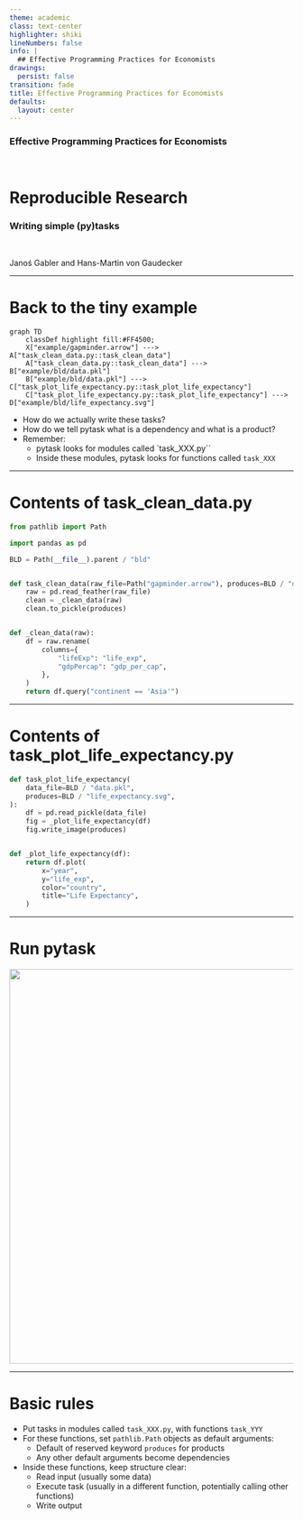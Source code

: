 ```yaml
---
theme: academic
class: text-center
highlighter: shiki
lineNumbers: false
info: |
  ## Effective Programming Practices for Economists
drawings:
  persist: false
transition: fade
title: Effective Programming Practices for Economists
defaults:
  layout: center
---
```


### Effective Programming Practices for Economists

<br>

# Reproducible Research


### Writing simple (py)tasks

<br>


Janoś Gabler and Hans-Martin von Gaudecker



---

# Back to the tiny example

<div class="grid grid-cols-2 gap-4">
<div>


```mermaid {theme: 'dark', scale: 0.6}
graph TD
    classDef highlight fill:#FF4500;
    X["example/gapminder.arrow"] ---> A["task_clean_data.py::task_clean_data"]
    A["task_clean_data.py::task_clean_data"] ---> B["example/bld/data.pkl"]
    B["example/bld/data.pkl"] ---> C["task_plot_life_expectancy.py::task_plot_life_expectancy"]
    C["task_plot_life_expectancy.py::task_plot_life_expectancy"] ---> D["example/bld/life_expectancy.svg"]

```

</div>
<div>

- How do we actually write these tasks?
- How do we tell pytask what is a dependency and what is a product?
- Remember:
  - pytask looks for modules called `task_XXX.py``
  - Inside these modules, pytask looks for functions called `task_XXX`
</div>
</div>

---

# Contents of task_clean_data.py

```python
from pathlib import Path

import pandas as pd

BLD = Path(__file__).parent / "bld"


def task_clean_data(raw_file=Path("gapminder.arrow"), produces=BLD / "data.pkl"):
    raw = pd.read_feather(raw_file)
    clean = _clean_data(raw)
    clean.to_pickle(produces)


def _clean_data(raw):
    df = raw.rename(
        columns={
            "lifeExp": "life_exp",
            "gdpPercap": "gdp_per_cap",
        },
    )
    return df.query("continent == 'Asia'")
```


---

# Contents of task_plot_life_expectancy.py

```python
def task_plot_life_expectancy(
    data_file=BLD / "data.pkl",
    produces=BLD / "life_expectancy.svg",
):
    df = pd.read_pickle(data_file)
    fig = _plot_life_expectancy(df)
    fig.write_image(produces)


def _plot_life_expectancy(df):
    return df.plot(
        x="year",
        y="life_exp",
        color="country",
        title="Life Expectancy",
    )
```



---

# Run pytask

<img src="run_1.png" class="rounded" width="700"/>

---

# Basic rules

- Put tasks in modules called `task_XXX.py`, with functions `task_YYY`
- For these functions, set `pathlib.Path` objects as default arguments:
  - Default of reserved keyword `produces` for products
  - Any other default arguments become dependencies
- Inside these functions, keep structure clear:
  - Read input (usually some data)
  - Execute task (usually in a different function, potentially calling other functions)
  - Write output
